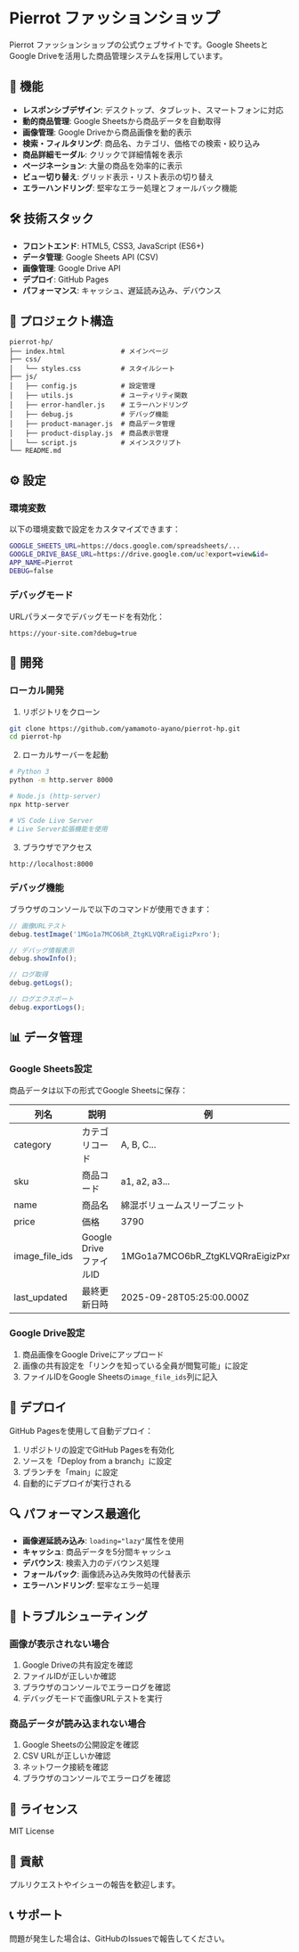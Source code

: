 # Pierrot ファッションショップ

Pierrot ファッションショップの公式ウェブサイトです。Google SheetsとGoogle Driveを活用した商品管理システムを採用しています。

## 🚀 機能

- **レスポンシブデザイン**: デスクトップ、タブレット、スマートフォンに対応
- **動的商品管理**: Google Sheetsから商品データを自動取得
- **画像管理**: Google Driveから商品画像を動的表示
- **検索・フィルタリング**: 商品名、カテゴリ、価格での検索・絞り込み
- **商品詳細モーダル**: クリックで詳細情報を表示
- **ページネーション**: 大量の商品を効率的に表示
- **ビュー切り替え**: グリッド表示・リスト表示の切り替え
- **エラーハンドリング**: 堅牢なエラー処理とフォールバック機能

## 🛠 技術スタック

- **フロントエンド**: HTML5, CSS3, JavaScript (ES6+)
- **データ管理**: Google Sheets API (CSV)
- **画像管理**: Google Drive API
- **デプロイ**: GitHub Pages
- **パフォーマンス**: キャッシュ、遅延読み込み、デバウンス

## 📁 プロジェクト構造

```
pierrot-hp/
├── index.html              # メインページ
├── css/
│   └── styles.css          # スタイルシート
├── js/
│   ├── config.js           # 設定管理
│   ├── utils.js            # ユーティリティ関数
│   ├── error-handler.js    # エラーハンドリング
│   ├── debug.js            # デバッグ機能
│   ├── product-manager.js  # 商品データ管理
│   ├── product-display.js  # 商品表示管理
│   └── script.js           # メインスクリプト
└── README.md
```

## ⚙️ 設定

### 環境変数

以下の環境変数で設定をカスタマイズできます：

```bash
GOOGLE_SHEETS_URL=https://docs.google.com/spreadsheets/...
GOOGLE_DRIVE_BASE_URL=https://drive.google.com/uc?export=view&id=
APP_NAME=Pierrot
DEBUG=false
```

### デバッグモード

URLパラメータでデバッグモードを有効化：

```
https://your-site.com?debug=true
```

## 🔧 開発

### ローカル開発

1. リポジトリをクローン
```bash
git clone https://github.com/yamamoto-ayano/pierrot-hp.git
cd pierrot-hp
```

2. ローカルサーバーを起動
```bash
# Python 3
python -m http.server 8000

# Node.js (http-server)
npx http-server

# VS Code Live Server
# Live Server拡張機能を使用
```

3. ブラウザでアクセス
```
http://localhost:8000
```

### デバッグ機能

ブラウザのコンソールで以下のコマンドが使用できます：

```javascript
// 画像URLテスト
debug.testImage('1MGo1a7MCO6bR_ZtgKLVQRraEigizPxro');

// デバッグ情報表示
debug.showInfo();

// ログ取得
debug.getLogs();

// ログエクスポート
debug.exportLogs();
```

## 📊 データ管理

### Google Sheets設定

商品データは以下の形式でGoogle Sheetsに保存：

| 列名 | 説明 | 例 |
|------|------|-----|
| category | カテゴリコード | A, B, C... |
| sku | 商品コード | a1, a2, a3... |
| name | 商品名 | 綿混ボリュームスリーブニット |
| price | 価格 | 3790 |
| image_file_ids | Google DriveファイルID | 1MGo1a7MCO6bR_ZtgKLVQRraEigizPxro |
| last_updated | 最終更新日時 | 2025-09-28T05:25:00.000Z |

### Google Drive設定

1. 商品画像をGoogle Driveにアップロード
2. 画像の共有設定を「リンクを知っている全員が閲覧可能」に設定
3. ファイルIDをGoogle Sheetsの`image_file_ids`列に記入

## 🚀 デプロイ

GitHub Pagesを使用して自動デプロイ：

1. リポジトリの設定でGitHub Pagesを有効化
2. ソースを「Deploy from a branch」に設定
3. ブランチを「main」に設定
4. 自動的にデプロイが実行される

## 🔍 パフォーマンス最適化

- **画像遅延読み込み**: `loading="lazy"`属性を使用
- **キャッシュ**: 商品データを5分間キャッシュ
- **デバウンス**: 検索入力のデバウンス処理
- **フォールバック**: 画像読み込み失敗時の代替表示
- **エラーハンドリング**: 堅牢なエラー処理

## 🐛 トラブルシューティング

### 画像が表示されない場合

1. Google Driveの共有設定を確認
2. ファイルIDが正しいか確認
3. ブラウザのコンソールでエラーログを確認
4. デバッグモードで画像URLテストを実行

### 商品データが読み込まれない場合

1. Google Sheetsの公開設定を確認
2. CSV URLが正しいか確認
3. ネットワーク接続を確認
4. ブラウザのコンソールでエラーログを確認

## 📝 ライセンス

MIT License

## 🤝 貢献

プルリクエストやイシューの報告を歓迎します。

## 📞 サポート

問題が発生した場合は、GitHubのIssuesで報告してください。